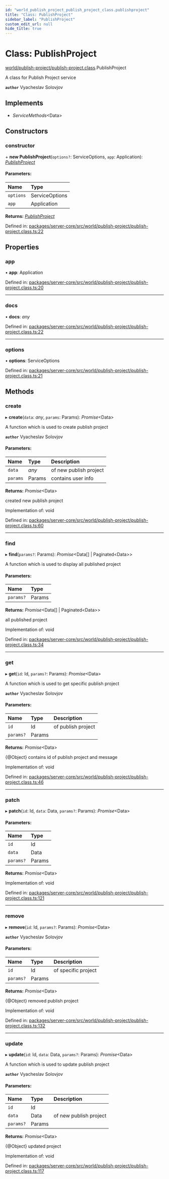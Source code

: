 ```yaml
---
id: "world_publish_project_publish_project_class.publishproject"
title: "Class: PublishProject"
sidebar_label: "PublishProject"
custom_edit_url: null
hide_title: true
---
```


# Class: PublishProject

[world/publish-project/publish-project.class](../modules/world_publish_project_publish_project_class.md).PublishProject

A class for Publish Project  service

**`author`** Vyacheslav Solovjov

## Implements

* *ServiceMethods*<Data\>

## Constructors

### constructor

\+ **new PublishProject**(`options?`: ServiceOptions, `app`: Application): [*PublishProject*](world_publish_project_publish_project_class.publishproject.md)

#### Parameters:

Name | Type |
:------ | :------ |
`options` | ServiceOptions |
`app` | Application |

**Returns:** [*PublishProject*](world_publish_project_publish_project_class.publishproject.md)

Defined in: [packages/server-core/src/world/publish-project/publish-project.class.ts:22](https://github.com/xr3ngine/xr3ngine/blob/716a06460/packages/server-core/src/world/publish-project/publish-project.class.ts#L22)

## Properties

### app

• **app**: Application

Defined in: [packages/server-core/src/world/publish-project/publish-project.class.ts:20](https://github.com/xr3ngine/xr3ngine/blob/716a06460/packages/server-core/src/world/publish-project/publish-project.class.ts#L20)

___

### docs

• **docs**: *any*

Defined in: [packages/server-core/src/world/publish-project/publish-project.class.ts:22](https://github.com/xr3ngine/xr3ngine/blob/716a06460/packages/server-core/src/world/publish-project/publish-project.class.ts#L22)

___

### options

• **options**: ServiceOptions

Defined in: [packages/server-core/src/world/publish-project/publish-project.class.ts:21](https://github.com/xr3ngine/xr3ngine/blob/716a06460/packages/server-core/src/world/publish-project/publish-project.class.ts#L21)

## Methods

### create

▸ **create**(`data`: *any*, `params`: Params): *Promise*<Data\>

A function which is used to create publish project

**`author`** Vyacheslav Solovjov

#### Parameters:

Name | Type | Description |
:------ | :------ | :------ |
`data` | *any* | of new publish project   |
`params` | Params | contains user info   |

**Returns:** *Promise*<Data\>

created new publish project

Implementation of: void

Defined in: [packages/server-core/src/world/publish-project/publish-project.class.ts:60](https://github.com/xr3ngine/xr3ngine/blob/716a06460/packages/server-core/src/world/publish-project/publish-project.class.ts#L60)

___

### find

▸ **find**(`params?`: Params): *Promise*<Data[] \| Paginated<Data\>\>

A function which is used to display all published project

#### Parameters:

Name | Type |
:------ | :------ |
`params?` | Params |

**Returns:** *Promise*<Data[] \| Paginated<Data\>\>

all published project

Implementation of: void

Defined in: [packages/server-core/src/world/publish-project/publish-project.class.ts:34](https://github.com/xr3ngine/xr3ngine/blob/716a06460/packages/server-core/src/world/publish-project/publish-project.class.ts#L34)

___

### get

▸ **get**(`id`: Id, `params?`: Params): *Promise*<Data\>

A function which is used to get specific publish project

**`author`** Vyacheslav Solovjov

#### Parameters:

Name | Type | Description |
:------ | :------ | :------ |
`id` | Id | of publish project   |
`params?` | Params |  |

**Returns:** *Promise*<Data\>

{@Object} contains id of publish project and message

Implementation of: void

Defined in: [packages/server-core/src/world/publish-project/publish-project.class.ts:46](https://github.com/xr3ngine/xr3ngine/blob/716a06460/packages/server-core/src/world/publish-project/publish-project.class.ts#L46)

___

### patch

▸ **patch**(`id`: Id, `data`: Data, `params?`: Params): *Promise*<Data\>

#### Parameters:

Name | Type |
:------ | :------ |
`id` | Id |
`data` | Data |
`params?` | Params |

**Returns:** *Promise*<Data\>

Implementation of: void

Defined in: [packages/server-core/src/world/publish-project/publish-project.class.ts:121](https://github.com/xr3ngine/xr3ngine/blob/716a06460/packages/server-core/src/world/publish-project/publish-project.class.ts#L121)

___

### remove

▸ **remove**(`id`: Id, `params?`: Params): *Promise*<Data\>

**`author`** Vyacheslav Solovjov

#### Parameters:

Name | Type | Description |
:------ | :------ | :------ |
`id` | Id | of specific project   |
`params?` | Params |  |

**Returns:** *Promise*<Data\>

{@Object} removed publish project

Implementation of: void

Defined in: [packages/server-core/src/world/publish-project/publish-project.class.ts:132](https://github.com/xr3ngine/xr3ngine/blob/716a06460/packages/server-core/src/world/publish-project/publish-project.class.ts#L132)

___

### update

▸ **update**(`id`: Id, `data`: Data, `params?`: Params): *Promise*<Data\>

A function which is used to update publish project

**`author`** Vyacheslav Solovjov

#### Parameters:

Name | Type | Description |
:------ | :------ | :------ |
`id` | Id |  |
`data` | Data | of new publish project   |
`params?` | Params |  |

**Returns:** *Promise*<Data\>

{@Object} updated project

Implementation of: void

Defined in: [packages/server-core/src/world/publish-project/publish-project.class.ts:117](https://github.com/xr3ngine/xr3ngine/blob/716a06460/packages/server-core/src/world/publish-project/publish-project.class.ts#L117)
